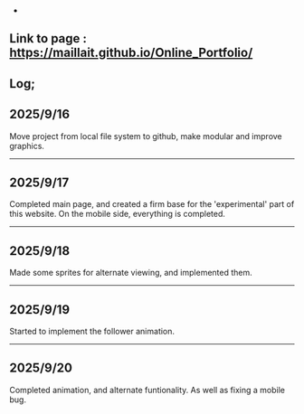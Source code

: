 -
Link to page : https://maillait.github.io/Online_Portfolio/
-

Log;
------
2025/9/16
------
Move project from local file system to github, make modular and improve graphics.

------
2025/9/17
------
Completed main page, and created a firm base for the 'experimental' part of this website.
On the mobile side, everything is completed.

------
2025/9/18
------
Made some sprites for alternate viewing, and implemented them.

------
2025/9/19
------
Started to implement the follower animation.

------
2025/9/20
------
Completed animation, and alternate funtionality. As well as fixing a mobile bug.
